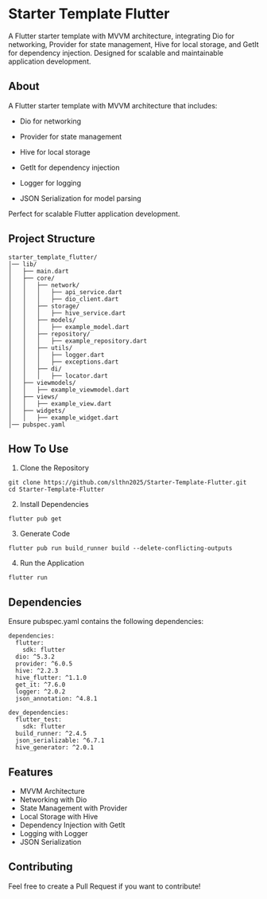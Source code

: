# Starter Template Flutter

A Flutter starter template with MVVM architecture, integrating Dio for networking, Provider for state management, Hive for local storage, and GetIt for dependency injection. Designed for scalable and maintainable application development.

## About

A Flutter starter template with MVVM architecture that includes:

- Dio for networking

- Provider for state management

- Hive for local storage

- GetIt for dependency injection

- Logger for logging

- JSON Serialization for model parsing

Perfect for scalable Flutter application development.

## Project Structure

    starter_template_flutter/
    │── lib/
    │   ├── main.dart
    │   ├── core/
    │   │   ├── network/
    │   │   │   ├── api_service.dart
    │   │   │   ├── dio_client.dart
    │   │   ├── storage/
    │   │   │   ├── hive_service.dart
    │   │   ├── models/
    │   │   │   ├── example_model.dart
    │   │   ├── repository/
    │   │   │   ├── example_repository.dart
    │   │   ├── utils/
    │   │   │   ├── logger.dart
    │   │   │   ├── exceptions.dart
    │   │   ├── di/
    │   │   │   ├── locator.dart
    │   ├── viewmodels/
    │   │   ├── example_viewmodel.dart
    │   ├── views/
    │   │   ├── example_view.dart
    │   ├── widgets/
    │   │   ├── example_widget.dart
    │── pubspec.yaml

## How To Use

1. Clone the Repository

```
git clone https://github.com/slthn2025/Starter-Template-Flutter.git
cd Starter-Template-Flutter

```

2. Install Dependencies

```
flutter pub get
```

3. Generate Code

```
flutter pub run build_runner build --delete-conflicting-outputs
```

4. Run the Application

```
flutter run
```

## Dependencies

Ensure pubspec.yaml contains the following dependencies:

```
dependencies:
  flutter:
    sdk: flutter
  dio: ^5.3.2
  provider: ^6.0.5
  hive: ^2.2.3
  hive_flutter: ^1.1.0
  get_it: ^7.6.0
  logger: ^2.0.2
  json_annotation: ^4.8.1

dev_dependencies:
  flutter_test:
    sdk: flutter
  build_runner: ^2.4.5
  json_serializable: ^6.7.1
  hive_generator: ^2.0.1

```

## Features

- MVVM Architecture
- Networking with Dio
- State Management with Provider
- Local Storage with Hive
- Dependency Injection with GetIt
- Logging with Logger
- JSON Serialization

## Contributing

Feel free to create a Pull Request if you want to contribute!
